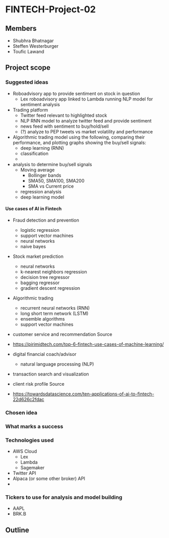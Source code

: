 # FINTECH-Project-02

## Members
- Shubhra Bhatnagar
- Steffen Westerburger
- Toufic Lawand

## Project scope
### Suggested ideas
- Roboadvisory app to provide sentiment on stock in question
	- Lex roboadvisory app linked to Lambda running NLP model for sentiment analysis
- Trading platform
	- Twitter feed relevant to highlighted stock
	- NLP RNN model to analyze twitter feed and provide sentiment
	- news feed with sentiment to buy/hold/sell
	- (?) analyze to PEP tweets vs market volatility and performance
- Algorithmic trading model using the following, comparing their performance, and plotting graphs showing the buy/sell signals:
	- deep learning (RNN)
	- classification
	-
- analysis to determine buy/sell signals
	- Moving average
		- Bollinger bands
		- SMA50, SMA100, SMA200
		- SMA vs Current price
	- regression analysis
	- deep learning model

#### Use cases of AI in Fintech
- Fraud detection and prevention
    - logistic regression
    - support vector machines
    - neural networks
    - naive bayes
- Stock market prediction
    - neural networks
    - k-nearest neighbors regression
    - decision tree regressor
    - bagging regressor
    - gradient descent regression
- Algorithmic trading
    - recurrent neural networks (RNN)
    - long short term network (LSTM)
    - ensemble algorithms
    - support vector machines
- customer service and recommendation
Source
- https://pirimidtech.com/top-6-fintech-use-cases-of-machine-learning/

- digital financial coach/advisor
    - natural language processing (NLP)
- transaction search and visualization
- client risk profile
Source
- https://towardsdatascience.com/ten-applications-of-ai-to-fintech-22d626c2fdac

### Chosen idea


### What marks a success


### Technologies used
- AWS Cloud
	- Lex
	- Lambda
	- Sagemaker
- Twitter API
- Alpaca (or some other broker) API
- 

### Tickers to use for analysis and model building
- AAPL
- BRK.B

## Outline

